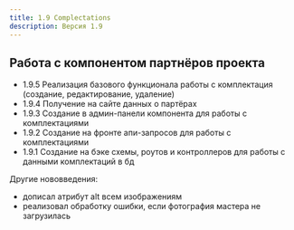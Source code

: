 ```yaml
---
title: 1.9 Complectations
description: Версия 1.9
---
```


## Работа с компонентом партнёров проекта

- 1.9.5 Реализация базового функционала работы с комплектация (создание, редактирование, удаление) 
- 1.9.4 Получение на сайте данных о партёрах
- 1.9.3 Создание в админ-панели компонента для работы с комплектациями
- 1.9.2 Создание на фронте апи-запросов для работы с комплектациями
- 1.9.1 Создание на бэке схемы, роутов и контроллеров для работы с данными комплектаций в бд

Другие нововведения:
- дописал атрибут alt всем изображениям
- реализовал обработку ошибки, если фотография мастера не загрузилась